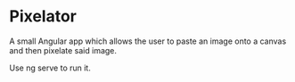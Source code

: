 # Pixelator

A small Angular app which allows the user to paste an image onto a canvas and then pixelate said image.

Use ng serve to run it.
